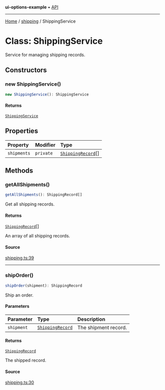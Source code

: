 **ui-options-example** • [API](../../README.md)

***

[Home](../../README.md) / [shipping](../README.md) / ShippingService

# Class: ShippingService

Service for managing shipping records.

## Constructors

### new ShippingService()

```ts
new ShippingService(): ShippingService
```

#### Returns

[`ShippingService`](ShippingService.md)

## Properties

| Property | Modifier | Type |
| :------ | :------ | :------ |
| `shipments` | `private` | [`ShippingRecord`](../interfaces/ShippingRecord.md)[] |

## Methods

### getAllShipments()

```ts
getAllShipments(): ShippingRecord[]
```

Get all shipping records.

#### Returns

[`ShippingRecord`](../interfaces/ShippingRecord.md)[]

An array of all shipping records.

#### Source

[shipping.ts:39](https://github.com/tgreyuk/typedoc-plugin-markdown-examples/blob/3728586/examples/01-typedoc-plugin-markdown/src/shipping.ts#L39)

***

### shipOrder()

```ts
shipOrder(shipment): ShippingRecord
```

Ship an order.

#### Parameters

| Parameter | Type | Description |
| :------ | :------ | :------ |
| `shipment` | [`ShippingRecord`](../interfaces/ShippingRecord.md) | The shipment record. |

#### Returns

[`ShippingRecord`](../interfaces/ShippingRecord.md)

The shipped record.

#### Source

[shipping.ts:30](https://github.com/tgreyuk/typedoc-plugin-markdown-examples/blob/3728586/examples/01-typedoc-plugin-markdown/src/shipping.ts#L30)
